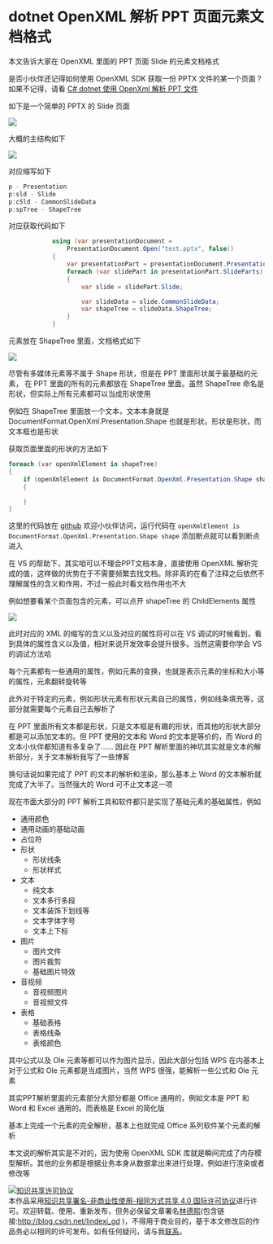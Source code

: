 
# dotnet OpenXML 解析 PPT 页面元素文档格式

本文告诉大家在 OpenXML 里面的 PPT 页面 Slide 的元素文档格式

<!--more-->


<!-- CreateTime:7/4/2020 9:45:01 AM -->



是否小伙伴还记得如何使用 OpenXML SDK 获取一份 PPTX 文件的某一个页面？如果不记得，请看 [C# dotnet 使用 OpenXml 解析 PPT 文件](https://blog.lindexi.com/post/C-dotnet-%E4%BD%BF%E7%94%A8-OpenXml-%E8%A7%A3%E6%9E%90-PPT-%E6%96%87%E4%BB%B6.html )

如下是一个简单的 PPTX 的 Slide 页面

<!-- ![](image/dotnet OpenXML 解析 PPT 页面元素文档格式/dotnet OpenXML 解析 PPT 页面元素文档格式0.png) -->

![](http://image.acmx.xyz/lindexi%2F202074113482127.jpg)

大概的主结构如下

<!-- ![](image/dotnet OpenXML 解析 PPT 页面元素文档格式/dotnet OpenXML 解析 PPT 页面元素文档格式1.png) -->

![](http://image.acmx.xyz/lindexi%2F2020741138264456.jpg)

对应缩写如下

```csharp
p - Presentation
p:sld - Slide
p:cSld - CommonSlideData
p:spTree - ShapeTree
```

对应获取代码如下

```csharp
            using (var presentationDocument =
                PresentationDocument.Open("test.pptx", false))
            {
                var presentationPart = presentationDocument.PresentationPart;
                foreach (var slidePart in presentationPart.SlideParts)
                {
                    var slide = slidePart.Slide;

                    var slideData = slide.CommonSlideData;
                    var shapeTree = slideData.ShapeTree;
                }
            }
```

元素放在 ShapeTree 里面，文档格式如下

<!-- ![](image/dotnet OpenXML 解析 PPT 页面元素文档格式/dotnet OpenXML 解析 PPT 页面元素文档格式2.png) -->

![](http://image.acmx.xyz/lindexi%2F2020741141243443.jpg)
 
尽管有多媒体元素等不属于 Shape 形状，但是在 PPT 里面形状属于最基础的元素， 在 PPT 里面的所有的元素都放在 ShapeTree 里面。虽然 ShapeTree 命名是形状，但实际上所有元素都可以当成形状使用

例如在 ShapeTree 里面放一个文本，文本本身就是 DocumentFormat.OpenXml.Presentation.Shape 也就是形状。形状是形状，而文本框也是形状

获取页面里面的形状的方法如下

```csharp
foreach (var openXmlElement in shapeTree)
{
    if (openXmlElement is DocumentFormat.OpenXml.Presentation.Shape shape)
    {

    }
}
```

这里的代码放在 [github](https://github.com/lindexi/lindexi_gd/tree/b552920d1e89d2d876145a5588dbe898e2e80441/ChihilaygerYadekearhu) 欢迎小伙伴访问，运行代码在 `openXmlElement is DocumentFormat.OpenXml.Presentation.Shape shape` 添加断点就可以看到断点进入

在 VS 的帮助下，其实咱可以不理会PPT文档本身，直接使用 OpenXML 解析完成的值，这样做的优势在于不需要频繁去找文档。除非真的在看了注释之后依然不理解属性的含义和作用，不过一般此时看文档作用也不大

例如想要看某个页面包含的元素，可以点开 shapeTree 的 ChildElements 属性

<!-- ![](image/dotnet OpenXML 解析 PPT 页面元素文档格式/dotnet OpenXML 解析 PPT 页面元素文档格式3.png) -->

![](http://image.acmx.xyz/lindexi%2F2020741147529721.jpg)

此时对应的 XML 的缩写的含义以及对应的属性将可以在 VS 调试的时候看到，看到具体的属性含义以及值，相对来说开发效率会提升很多。当然这需要你学会 VS 的调试方法哈

每个元素都有一些通用的属性，例如元素的变换，也就是表示元素的坐标和大小等的属性，元素翻转旋转等

此外对于特定的元素，例如形状元素有形状元素自己的属性，例如线条填充等，这部分就需要每个元素自己去解析了

在 PPT 里面所有文本都是形状，只是文本框是有趣的形状，而其他的形状大部分都是可以添加文本的。但 PPT 使用的文本和 Word 的文本是等价的，而 Word 的文本小伙伴都知道有多复杂了…… 因此在 PPT 解析里面的神坑其实就是文本的解析部分，关于文本解析我写了一些博客

换句话说如果完成了 PPT 的文本的解析和渲染，那么基本上 Word 的文本解析就完成了大半了。当然强大的 Word 可不止文本这一项

现在市面大部分的 PPT 解析工具和软件都只是实现了基础元素的基础属性，例如

- 通用颜色
- 通用动画的基础动画
- 占位符
- 形状
  + 形状线条
  + 形状样式
- 文本
  + 纯文本
  + 文本多行多段
  + 文本装饰下划线等
  + 文本字体字号
  + 文本上下标
- 图片
  + 图片文件
  + 图片裁剪
  + 基础图片特效
- 音视频
  + 音视频图片
  + 音视频文件
- 表格
  + 基础表格
  + 表格线条
  + 表格颜色

其中公式以及 Ole 元素等都可以作为图片显示，因此大部分包括 WPS 在内基本上对于公式和 Ole 元素都是当成图片，当然 WPS 很强，能解析一些公式和 Ole 元素

其实PPT解析里面的元素部分大部分都是 Office 通用的，例如文本是 PPT 和 Word 和 Excel 通用的。而表格是 Excel 的简化版

基本上完成一个元素的完全解析，基本上也就完成 Office 系列软件某个元素的解析

本文说的解析其实是不对的，因为使用 OpenXML SDK 库就是瞬间完成了内存模型解析。其他的业务都是根据业务本身从数据拿出来进行处理，例如进行渲染或者修改等





<a rel="license" href="http://creativecommons.org/licenses/by-nc-sa/4.0/"><img alt="知识共享许可协议" style="border-width:0" src="https://licensebuttons.net/l/by-nc-sa/4.0/88x31.png" /></a><br />本作品采用<a rel="license" href="http://creativecommons.org/licenses/by-nc-sa/4.0/">知识共享署名-非商业性使用-相同方式共享 4.0 国际许可协议</a>进行许可。欢迎转载、使用、重新发布，但务必保留文章署名[林德熙](http://blog.csdn.net/lindexi_gd)(包含链接:http://blog.csdn.net/lindexi_gd )，不得用于商业目的，基于本文修改后的作品务必以相同的许可发布。如有任何疑问，请与我[联系](mailto:lindexi_gd@163.com)。